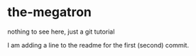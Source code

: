 # the-megatron
nothing to see here, just a git tutorial

I am adding a line to the readme for the first (second) commit.
